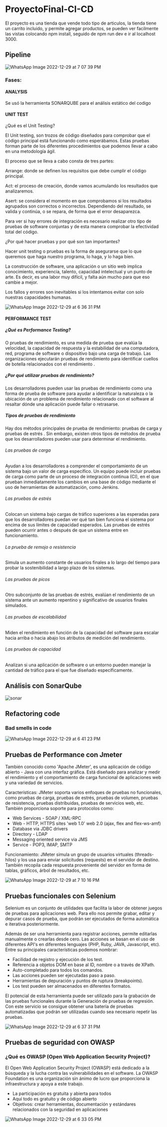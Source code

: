 # ProyectoFinal-CI-CD
El proyecto es una tienda que vende todo tipo de articulos, la tienda tiene un carrito incluido, y permite agregar productos, se pueden ver facilmente las vistas colocando npm install, seguido de npm run dev e ir al localhost 3000.

## Pipeline
![WhatsApp Image 2022-12-29 at 7 07 39 PM](https://user-images.githubusercontent.com/22668239/210022707-b26bc8b3-6e2a-4649-a711-6097e9e5a215.jpeg)
### Fases:

#### ANALYSIS
Se usó la herramienta SONARQUBE para el análisis estático del codigo


#### UNIT TEST

¿Qué es el Unit Testing?

El Unit testing, son trozos de código diseñados para comprobar que el código principal está funcionando como esperábamos. Estas pruebas forman parte de los diferentes procedimientos que podemos llevar a cabo en una metodología ágil.

El proceso que se lleva a cabo consta de tres partes:

Arrange: donde se definen los requisitos que debe cumplir el código principal.

Act: el proceso de creación, donde vamos acumulando los resultados que analizaremos.

Asert: se considera el momento en que comprobamos si los resultados agrupados son correctos o incorrectos. Dependiendo del resultado, se valida y continúa, o se repara, de forma que el error desaparezca.

Para ver si hay errores de integración es necesario realizar otro tipo de pruebas de software conjuntas y de esta manera comprobar la efectividad total del código.

¿Por qué hacer pruebas y por qué son tan importantes?

Hacer unit testing o pruebas es la forma de asegurarse que lo que queremos que haga nuestro programa, lo haga, y lo haga bien.

La construcción de software, una aplicación o un sitio web implica conocimiento, experiencia, talento, capacidad intelectual y un punto de arte. Es decir, es una labor muy difícil, y falta aún mucho para que eso cambie a mejor.

Los fallos y errores son inevitables si los intentamos evitar con solo nuestras capacidades humanas.

![WhatsApp Image 2022-12-29 at 6 36 31 PM](https://user-images.githubusercontent.com/22668239/210022254-d52596de-f8ea-476c-9958-6462493d14b1.jpeg)


#### PERFORMANCE TEST
##### ¿Qué es Performance Testing?
O pruebas de rendimiento, es una medida de prueba que evalúa la velocidad, la capacidad de respuesta y la estabilidad de una computadora, red, programa de software o dispositivo bajo una carga de trabajo. Las organizaciones ejecutarán pruebas de rendimiento para identificar cuellos de botella relacionados con el rendimiento .

##### ¿Por qué utilizar pruebas de rendimiento?
Los desarrolladores pueden usar las pruebas de rendimiento como una forma de prueba de software para ayudar a identificar la naturaleza o la ubicación de un problema de rendimiento relacionado con el software al resaltar dónde una aplicación puede fallar o retrasarse.

##### Tipos de pruebas de rendimiento
Hay dos métodos principales de prueba de rendimiento: pruebas de carga y pruebas de estrés . Sin embargo, existen otros tipos de métodos de prueba que los desarrolladores pueden usar para determinar el rendimiento.

###### Las pruebas de carga
Ayudan a los desarrolladores a comprender el comportamiento de un sistema bajo un valor de carga específico. Un equipo puede incluir pruebas de carga como parte de un proceso de integración continua (CI), en el que prueban inmediatamente los cambios en una base de código mediante el uso de herramientas de automatización, como Jenkins.

###### Las pruebas de estrés
Colocan un sistema bajo cargas de tráfico superiores a las esperadas para que los desarrolladores puedan ver qué tan bien funciona el sistema por encima de sus límites de capacidad esperados. Las pruebas de estrés pueden ocurrir antes o después de que un sistema entre en funcionamiento.

###### La prueba de remojo o resistencia
Simula un aumento constante de usuarios finales a lo largo del tiempo para probar la sostenibilidad a largo plazo de los sistemas.

###### Las pruebas de picos
Otro subconjunto de las pruebas de estrés, evalúan el rendimiento de un sistema ante un aumento repentino y significativo de usuarios finales simulados.

###### Las pruebas de escalabilidad
Miden el rendimiento en función de la capacidad del software para escalar hacia arriba o hacia abajo los atributos de medición del rendimiento.

###### Las pruebas de capacidad
Analizan si una aplicación de software o un entorno pueden manejar la cantidad de tráfico para el que fue diseñado específicamente.

## Análisis con SonarQube
![sonar](https://user-images.githubusercontent.com/22668239/210022213-b1dfb852-a22d-4603-a118-102c5c5129d8.jpeg)

## Refactoring code
### Bad smells in code
![WhatsApp Image 2022-12-29 at 6 41 23 PM](https://user-images.githubusercontent.com/22668239/210022228-f3bb33b7-47e2-4b1b-bc1d-e54e5cd671c9.jpeg)

## **Pruebas de Performance con Jmeter**
También conocido como 'Apache JMeter', es una aplicación de código abierto - Java con una interfaz
gráfica. Está diseñado para analizar y medir el rendimiento y el comportamiento de carga funcional de aplicaciones
web y una variedad de servicios.

Características: JMeter soporta varios enfoques de pruebas no funcionales, como pruebas de carga, pruebas de
estrés, pruebas de volumen, pruebas de resistencia, pruebas distribuidas, pruebas de servicios web, etc. También
proporciona soporte para protocolos como:
- Web Services - SOAP / XML-RPC
- Web - HTTP, HTTPS sites 'web 1.0' web 2.0 (ajax, flex and flex-ws-amf)
- Database via JDBC drivers
- Directory - LDAP
- Messaging oriented service via JMS
- Service - POP3, IMAP, SMTP

Funcionamiento: JMeter simula un grupo de usuarios virtuales (threads-hilos) y los usa para enviar solicitudes
(requests) en el servidor de destino. También recopila cada respuesta proveniente del servidor en forma de tablas,
gráficos, árbol de resultados, etc.


![WhatsApp Image 2022-12-29 at 7 10 16 PM](https://user-images.githubusercontent.com/22668239/210022835-0faa315a-b71c-4e25-9af3-0cea9a309429.jpeg)



## **Pruebas funcionales con Selenium**
Selenium es un conjunto de utilidades que facilita la labor de obtener juegos de pruebas para aplicaciones web. Para ello nos permite grabar, editar y depurar casos de prueba, que podrán ser ejecutados de forma automática e iterativa posteriormente.

Además de ser una herramienta para registrar acciones, permite editarlas manualmente o crearlas desde cero. Las acciones se basan en el uso de diferentes API's en diferentes lenguajes (PHP, Ruby, JAVA, Javascript, etc). Entre su principales características podemos nombrar:

- Facilidad de registro y ejecución de los test.
- Referencia a objetos DOM en base al ID, nombre o a través de XPath.
- Auto-completado para todos los comandos.
- Las acciones pueden ser ejecutadas paso a paso.
- Herramientas de depuración y puntos de ruptura (breakpoints).
- Los test pueden ser almacenados en diferentes formatos.
 
El potencial de esta herramienta puede ser utilizado para la grabación de las pruebas funcionales durante la Generación de pruebas de regresión. Con este servicio se consigue obtener una batería de pruebas automatizadas que podrán ser utilizadas cuando sea necesario repetir las pruebas.

![WhatsApp Image 2022-12-29 at 6 37 31 PM](https://user-images.githubusercontent.com/22668239/210022267-2c8b97f0-ef3b-4b8c-87e8-beb8d3631e78.jpeg)


## **Pruebas de seguridad con OWASP**
### ¿Qué es OWASP (Open Web Application Security Project)?
El Open Web Application Security Project (OWASP) está dedicado a la búsqueda y la lucha contra las vulnerabilidades en el software. La OWASP Foundation es una organización sin ánimo de lucro que proporciona la infraestructura y apoya a este trabajo.
- La participación es gratuita y abierta para todos
- Aquí todo es gratuito y de código abierto
- Objetivos: crear herramientas, documentación y estándares relacionados con la seguridad en aplicaciones

![WhatsApp Image 2022-12-29 at 6 33 05 PM](https://user-images.githubusercontent.com/22668239/210022295-93ed2085-93e7-41de-8be6-8f0e7a600c51.jpeg)


